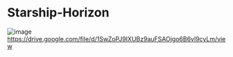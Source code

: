 # Starship-Horizon
![image](https://github.com/STRANGE-DEVELOPERS/StarshipHorizon/blob/master/final_project.gif)
https://drive.google.com/file/d/1SwZoPJ9IXUBz9auFSAOjgo6B6vl9cyLm/view
